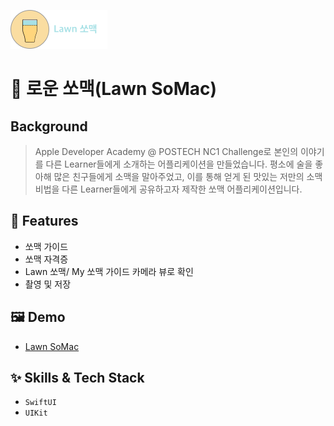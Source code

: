 ![Logo](./assets/LawnSoMac.png)


# 🍻 로운 쏘맥(Lawn SoMac)

## Background
> Apple Developer Academy @ POSTECH NC1 Challenge로 본인의 이야기를 다른 Learner들에게 소개하는 어플리케이션을 만들었습니다.
> 평소에 술을 좋아해 많은 친구들에게 소맥을 말아주었고, 이를 통해 얻게 된 맛있는 저만의 소맥 비법을 다른 Learner들에게 공유하고자 제작한 쏘맥 어플리케이션입니다.


## :pushpin: Features

- 쏘맥 가이드
- 쏘맥 자격증
- Lawn 쏘맥/ My 쏘맥 가이드 카메라 뷰로 확인
- 촬영 및 저장


## :framed_picture: Demo

- [Lawn SoMac](https://drive.google.com/file/d/1Si2RdRKlev2SWns-k6zz0MaYcaUc0T_R/view?usp=sharing)



## :sparkles: Skills & Tech Stack

- `SwiftUI`
- `UIKit`

